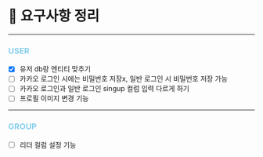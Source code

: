 # 📒 요구사항 정리

---

### <span style = "color:skyblue">USER</span>
- [x] 유저 db랑 엔티티 맞추기
- [ ] 카카오 로그인 시에는 비밀번호 저장x, 일반 로그인 시 비밀번호 저장 가능
- [ ] 카카오 로그인과 일반 로그인 singup 컬럼 입력 다르게 하기
- [ ] 프로필 이미지 변경 기능

---

### <span style = "color:skyblue">GROUP</span>
- [ ] 리더 컬럼 설정 기능